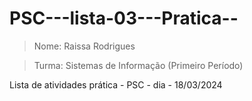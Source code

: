 # PSC---lista-03---Pratica--
> Nome: Raissa Rodrigues 

>Turma: Sistemas de Informação (Primeiro Período)
>
Lista de atividades prática - PSC - dia - 18/03/2024
